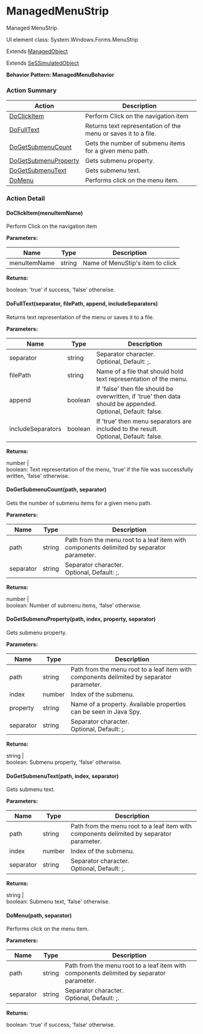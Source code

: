 # ManagedMenuStrip

Managed MenuStrip.
 
UI element class: System.Windows.Forms.MenuStrip

Extends [ManagedObject](ManagedObject.md)

Extends [SeSSimulatedObject](SeSSimulatedObject.md)





**Behavior Pattern: ManagedMenuBehavior**


<!-- ============================== property summary ========================== -->

	
<!-- ============================== action summary ========================== -->



### Action Summary

|  **Action** | **Description** | 
| ----------- | --------------- |
|	[DoClickItem](#DoClickItem) | Perform Click on the navigation item |
|	[DoFullText](#DoFullText) | Returns text representation of the menu or saves it to a file. |
|	[DoGetSubmenuCount](#DoGetSubmenuCount) | Gets the number of submenu items for a given menu path. |
|	[DoGetSubmenuProperty](#DoGetSubmenuProperty) | Gets submenu property. |
|	[DoGetSubmenuText](#DoGetSubmenuText) | Gets submenu text. |
|	[DoMenu](#DoMenu) | Performs click on the menu item. |




<!-- ============================== property detail ========================== -->
	
	
<!-- ============================== action detail ========================== -->
	
### Action Detail
		
<a name="DoClickItem"></a>    
#### DoClickItem(menuItemName)

Perform Click on the navigation item


**Parameters:**

|	**Name** | **Type** | **Description** |
| ---------- | -------- | --------------- |
| menuItemName | string |	Name of MenuStip's item to click |




**Returns:**

boolean: 'true' if success, 'false' otherwise.



<a name="see.also.managedmenustrip.doclickitem"></a>

<a name="DoFullText"></a>    
#### DoFullText(separator, filePath, append, includeSeparators)

Returns text representation of the menu or saves it to a file.


**Parameters:**

|	**Name** | **Type** | **Description** |
| ---------- | -------- | --------------- |
| separator | string |	Separator character.<br>Optional, Default: ;. |
| filePath | string |	Name of a file that should hold text representation of the menu. |
| append | boolean |	If 'false' then file should be overwritten, if 'true' then data should be appended.<br>Optional, Default: false. |
| includeSeparators | boolean |	If 'true' then menu separators are included to the result.<br>Optional, Default: false. |




**Returns:**

number | <br>boolean: Text representation of the menu, 'true' if the file was successfully written, 'false' otherwise.



<a name="see.also.managedmenustrip.dofulltext"></a>

<a name="DoGetSubmenuCount"></a>    
#### DoGetSubmenuCount(path, separator)

Gets the number of submenu items for a given menu path.


**Parameters:**

|	**Name** | **Type** | **Description** |
| ---------- | -------- | --------------- |
| path | string |	Path from the menu root to a leaf item with components delimited by separator parameter. |
| separator | string |	Separator character.<br>Optional, Default: ;. |




**Returns:**

number | <br>boolean: Number of submenu items, 'false' otherwise.



<a name="see.also.managedmenustrip.dogetsubmenucount"></a>

<a name="DoGetSubmenuProperty"></a>    
#### DoGetSubmenuProperty(path, index, property, separator)

Gets submenu property.


**Parameters:**

|	**Name** | **Type** | **Description** |
| ---------- | -------- | --------------- |
| path | string |	Path from the menu root to a leaf item with components delimited by separator parameter. |
| index | number |	Index of the submenu. |
| property | string |	Name of a property. Available properties can be seen in Java Spy. |
| separator | string |	Separator character.<br>Optional, Default: ;. |




**Returns:**

string | <br>boolean: Submenu property, 'false' otherwise.



<a name="see.also.managedmenustrip.dogetsubmenuproperty"></a>

<a name="DoGetSubmenuText"></a>    
#### DoGetSubmenuText(path, index, separator)

Gets submenu text.


**Parameters:**

|	**Name** | **Type** | **Description** |
| ---------- | -------- | --------------- |
| path | string |	Path from the menu root to a leaf item with components delimited by separator parameter. |
| index | number |	Index of the submenu. |
| separator | string |	Separator character.<br>Optional, Default: ;. |




**Returns:**

string | <br>boolean: Submenu text, 'false' otherwise.



<a name="see.also.managedmenustrip.dogetsubmenutext"></a>

<a name="DoMenu"></a>    
#### DoMenu(path, separator)

Performs click on the menu item.


**Parameters:**

|	**Name** | **Type** | **Description** |
| ---------- | -------- | --------------- |
| path | string |	Path from the menu root to a leaf item with components delimited by separator parameter. |
| separator | string |	Separator character.<br>Optional, Default: ;. |




**Returns:**

boolean: 'true' if success, 'false' otherwise.



<a name="see.also.managedmenustrip.domenu"></a>

	

